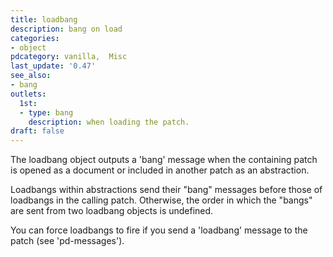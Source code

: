 ```yaml
---
title: loadbang
description: bang on load
categories:
- object
pdcategory: vanilla,  Misc
last_update: '0.47'
see_also:
- bang
outlets:
  1st:
  - type: bang
    description: when loading the patch.
draft: false
---
```

The loadbang object outputs a 'bang' message when the containing patch is opened as a document or included in another patch as an abstraction.

Loadbangs within abstractions send their "bang" messages before those of loadbangs in the calling patch. Otherwise, the order in which the "bangs" are sent from two loadbang objects is undefined.

You can force loadbangs to fire if you send a 'loadbang' message to the patch (see 'pd-messages').
